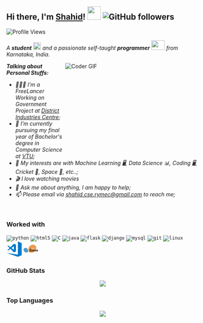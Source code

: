 ## Hi there, I'm [Shahid](https://dic.pythonanywhere.com/)! <img src="https://raw.githubusercontent.com/TheDudeThatCode/TheDudeThatCode/master/Assets/Hi.gif" width=35 height=35> ![GitHub followers](https://img.shields.io/github/followers/shahid-zain?style=social)

![Profile Views](https://komarev.com/ghpvc/?username=shahid-zain&style=flat-square)

<p>
  <em>
    A <b>student</b> <img src="https://raw.githubusercontent.com/TheDudeThatCode/TheDudeThatCode/master/Assets/Medal.gif" width=20 height=20> and a passionate self-taught <b>programmer</b> <img src="https://raw.githubusercontent.com/TheDudeThatCode/TheDudeThatCode/master/Assets/Developer.gif" width=35 height=25> from Karnataka, India.
  </em>
 </p>

<img align="right" alt="Coder GIF" height=250 width=350 src="https://magiccopy.xyz/assets/images/hadder.gif" />

<em>
  
**Talking about Personal Stuffs:**

- 👨🏽‍💻 I’m a FreeLancer Working on Government Project at [District Industries Centre](http://dic.pythonanywhere.com/);
- 💼 I’m currently pursuing my final year of Bachelor's degree in Computer Science at [VTU](https://vtu.ac.in/);
- 🤔 My interests are with Machine Learning 🖥️, Data Science 📊, Coding 🖥️, Cricket 🏏, Space 🚀, etc..;
- 🎬 I love watching movies <img src="https://www.pngfind.com/pngs/m/173-1737725_captain-americas-shield-hd-png-download.png" width=15 height=15>
- 💬 Ask me about anything, I am happy to help;
- 📫 Please email via shahid.cse.rymec@gmail.com to reach me;
<br/> 
</em>

### Worked with 

<code><img height="40" src="https://www.python.org/static/community_logos/python-powered-w.svg" title="python"></code>
<code><img height="40" src="https://cdn.worldvectorlogo.com/logos/html5.svg" title="html5"></code>
<code><img height="40" src="https://iconape.com/wp-content/png_logo_vector/c-programming-language-logo.png" title="C"></code>
<code><img height="40" src="https://iconape.com/wp-content/files/zy/371206/svg/371206.svg" title="java"></code>
<code><img height="40" src="https://www.vectorlogo.zone/logos/pocoo_flask/pocoo_flask-icon.svg" title="flask"></code>
<code><img height="40" src="https://iconape.com/wp-content/files/pi/370799/svg/django-logo-icon-png-svg.png" title="django"></code>
<code><img height="40" src="https://iconape.com/wp-content/png_logo_vector/mysql-logo.png" title="mysql"></code>
<code><img height="40" src="https://www.vectorlogo.zone/logos/git-scm/git-scm-icon.svg" title="git"></code>
<code><img height="40" src="https://iconape.com/wp-content/png_logo_vector/linux-tux.png" title="linux"></code>
<code><img height="40" src="https://raw.githubusercontent.com/github/explore/80688e429a7d4ef2fca1e82350fe8e3517d3494d/topics/visual-studio-code/visual-studio-code.png" title="vscode"></code>
<code><img height="40" src="https://raw.githubusercontent.com/github/explore/80688e429a7d4ef2fca1e82350fe8e3517d3494d/topics/scikit-learn/scikit-learn.png" title="sklearn"></code>

### GitHub Stats

<p align="center">
  <a href = "https://github.com/shahid-zain">
<img src="https://github-readme-stats-aj8vj7k8x.vercel.app/api?username=shahid-zain&show_icons=true&title_color=ffc857&icon_color=8ac926&text_color=daf7dc&bg_color=151515&count_private=true&include_all_commits=true">
  </a>
 </p>
 
### Top Languages

<p align="center">
<a href = "https://github.com/shahid-zain">
  <img src="https://github-readme-stats-aj8vj7k8x.vercel.app/api/top-langs/?username=shahid-zain&layout=compact&title_color=ffc857&icon_color=8ac926&text_color=daf7dc&bg_color=151515&card_width=400">
</a>
</p>


